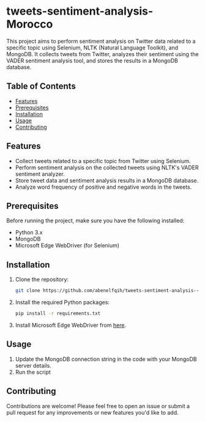 # tweets-sentiment-analysis-Morocco



This project aims to perform sentiment analysis on Twitter data related to a specific topic using Selenium, NLTK (Natural Language Toolkit), and MongoDB. It collects tweets from Twitter, analyzes their sentiment using the VADER sentiment analysis tool, and stores the results in a MongoDB database.

## Table of Contents

- [Features](#features)
- [Prerequisites](#prerequisites)
- [Installation](#installation)
- [Usage](#usage)
- [Contributing](#contributing)


## Features

- Collect tweets related to a specific topic from Twitter using Selenium.
- Perform sentiment analysis on the collected tweets using NLTK's VADER sentiment analyzer.
- Store tweet data and sentiment analysis results in a MongoDB database.
- Analyze word frequency of positive and negative words in the tweets.

## Prerequisites

Before running the project, make sure you have the following installed:

- Python 3.x
- MongoDB
- Microsoft Edge WebDriver (for Selenium)

## Installation

1. Clone the repository:

   ```bash
   git clone https://github.com/abenelfqih/tweets-sentiment-analysis--Morocco.git
   ```

2. Install the required Python packages:

   ```bash
   pip install -r requirements.txt
   ```

3. Install Microsoft Edge WebDriver from [here](https://developer.microsoft.com/en-us/microsoft-edge/tools/webdriver/).

## Usage

1. Update the MongoDB connection string in the code with your MongoDB server details.
2. Run the script 

## Contributing

Contributions are welcome! Please feel free to open an issue or submit a pull request for any improvements or new features you'd like to add.

